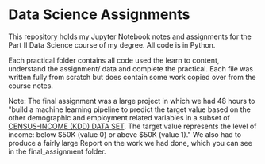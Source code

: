 # Data Science Assignments

This repository holds my Jupyter Notebook notes and assignments for the Part II Data Science course of my degree. All code is in Python.

Each practical folder contains all code used the learn to content, understand the assignment/ data and complete the practical. Each file was written fully from scratch but does contain some work copied over from the course notes.

Note: The final assignment was a large project in which we had 48 hours to "build a machine learning pipeline to predict the target value based on the other demographic and employment related variables in a subset of [CENSUS-INCOME (KDD) DATA SET](https://archive.ics.uci.edu/ml/datasets/Census-Income+%28KDD%29). The target value represents the level of income: below $50K (value 0) or above $50K (value 1)." We also had to produce a fairly large Report on the work we had done, which you can see in the final_assignment folder.

